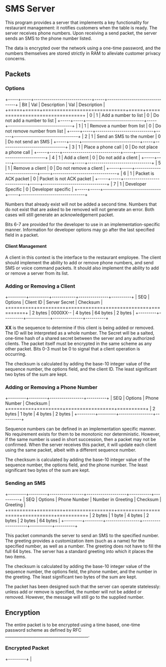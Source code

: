 <link rel="stylesheet" type="text/css" href="MD_styling.css" />

# SMS Server

This program provides a server that implements a key functionality for restaurant management: it notifies customers when the table is ready. The server receives phone numbers. Upon receiving a send packet, the server sends an SMS to the phone number listed.

The data is encrypted over the network using a one-time password, and the numbers themselves are stored strictly in RAM to alleviate customer privacy concerns.

## Packets

### Options

+-----+-----+-----------------------------+-----+--------------------------------+
| Bit | Val | Description                 | Val | Description                    |
+=====+=====+=============================+=====+================================+
|  0  |  1  | Add a number to list        |  0  | Do not add a number to list    |
+-----+-----+-----------------------------+-----+--------------------------------+
|  1  |  1  | Remove a number from list   |  0  | Do not remove number from list |
+-----+-----+-----------------------------+-----+--------------------------------+
|  2  |  1  | Send an SMS to the number   |  0  | Do not send an SMS             |
+-----+-----+-----------------------------+-----+--------------------------------+
|  3  |  1  | Place a phone call          |  0  | Do not place a phone call      |
+-----+-----+-----------------------------+-----+--------------------------------+
|  4  |  1  | Add a client                |  0  | Do not add a client            |
+-----+-----+-----------------------------+-----+--------------------------------+
|  5  |  1  | Remove a client             |  0  | Do not remove a client         |
+-----+-----+-----------------------------+-----+--------------------------------+
|  6  |  1  | Packet is ACK packet        |  0  | Packet is not ACK packet       |
+-----+-----+-----------------------------+-----+--------------------------------+
|  7  |  1  | Developer Specific          |  0  | Developer specific             |
+-----+-----+-----------------------------+-----+--------------------------------+

Numbers that already exist will not be added a second time. Numbers that do not exist that are asked to be removed will not generate an error. Both cases will still generate an acknowledgement packet.

Bits 6-7 are provided for the developer to use in an implementation-specific manner. Information for developer options may go after the last specified field in a packet.

#### Client Management

A client in this context is the interface to the restaurant employee. The client should implement the ability to add or remove phone numbers, and send SMS or voice command packets. It should also implement the ability to add or remove a server from its list. 

### Adding or Removing a Client

+---------+----------+------------+---------------+----------+
|   SEQ   | Options  | Client ID  | Server Secret | Checksum |
+=========+==========+============+===============+==========+
| 2 bytes | 0000XX-- | 4 bytes    | 64 bytes      | 2 bytes  |
+---------+----------+------------+---------------+----------+

**XX** is the sequence to determine if this client is being added or removed. The ID will be interpreted as a whole number. The Secret will be a salted, one-time hash of a shared secret between the server and any authorized clients. The packet itself must be encrypted in the same scheme as any other packet. Bits 0-3 must be 0 to signal that a client operation is occurring.

The checksum is calculated by adding the base-10 integer value of the sequence number, the options field, and the client ID. The least significant two bytes of the sum are kept.

### Adding or Removing a Phone Number

+---------+---------+-----------------+----------+
|   SEQ   | Options | Phone Number    | Checksum |
+=========+=========+=================+==========+
| 2 bytes | 1 byte  | 4 bytes         | 2 bytes  |
+---------+---------+-----------------+----------+

Sequence numbers can be defined in an implementation specific manner. No requirement exists for them to be monotonic nor deterministic. However, if the same number is used in short succession, then a packet may not be confirmed. When the server receives this packet, it will update each client using the same packet, albeit with a different sequence number.

The checksum is calculated by adding the base-10 integer value of the sequence number, the options field, and the phone number. The least significant two bytes of the sum are kept. 

### Sending an SMS

+---------+---------+-----------------+--------------------+-----------+----------+
|   SEQ   | Options | Phone Number    | Number in Greeting | Checksum  | Greeting |
+=========+=========+=================+====================+===========+==========+
| 2 bytes | 1 byte  | 4 bytes         | 2 bytes            | 2 bytes   | 64 bytes |
+---------+---------+-----------------+--------------------+-----------+----------+

This packet commands the server to send an SMS to the specified number. The greeting 
provides a customization item (such as a name) for the specified number, as well as a number. The greeting does not have to fill the full 64 bytes. The server has a standard greeting into which it places the two items. 

The checksum is calculated by adding the base-10 integer value of the sequence number, the options field, the phone number, and the number in the greeting. The least significant two bytes of the sum are kept. 

The packet has been designed such that the server can operate statelessly: unless add or remove is specified, the number will not be added or removed. However, the message will still go to the supplied number.

## Encryption

The entire packet is to be encrypted using a time based, one-time password scheme as defined by RFC __________________________________________.

### Encrypted Packet

+---------+
|
